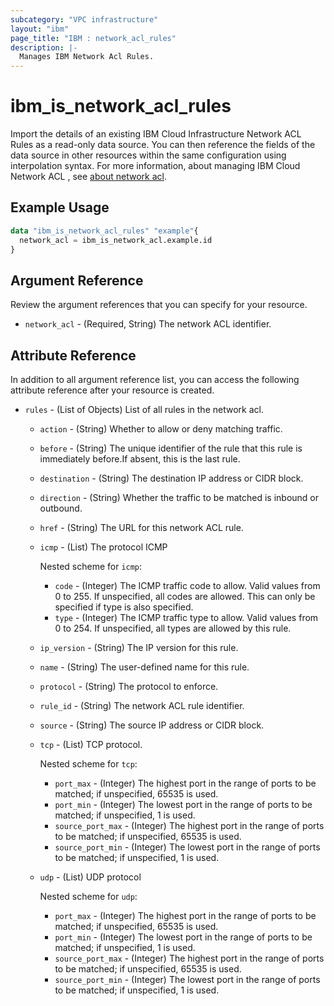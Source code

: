 ```yaml
---
subcategory: "VPC infrastructure"
layout: "ibm"
page_title: "IBM : network_acl_rules"
description: |-
  Manages IBM Network Acl Rules.
---
```


# ibm\_is_network_acl_rules

Import the details of an existing IBM Cloud Infrastructure Network ACL Rules as a read-only data source. You can then reference the fields of the data source in other resources within the same configuration using interpolation syntax. For more information, about managing IBM Cloud Network ACL , see [about network acl](https://cloud.ibm.com/docs/vpc?topic=vpc-using-acls).



## Example Usage

```terraform
data "ibm_is_network_acl_rules" "example"{
  network_acl = ibm_is_network_acl.example.id
}
```

## Argument Reference

Review the argument references that you can specify for your resource.

- `network_acl` - (Required, String) The network ACL identifier.


## Attribute Reference

In addition to all argument reference list, you can access the following attribute reference after your resource is created.

- `rules` - (List of Objects) List of all rules in the network acl.

  - `action` - (String) Whether to allow or deny matching traffic.
  - `before` - (String) The unique identifier of the rule that this rule is immediately before.If absent, this is the last rule.
  - `destination` - (String) The destination IP address or CIDR block.
  - `direction` - (String) Whether the traffic to be matched is inbound or outbound.
  - `href` - (String) The URL for this network ACL rule.  
  - `icmp` - (List) The protocol ICMP 

    Nested scheme for `icmp`:
    - `code` - (Integer) The ICMP traffic code to allow. Valid values from 0 to 255. If unspecified, all codes are allowed. This can only be specified if type is also specified.
    - `type` - (Integer) The ICMP traffic type to allow. Valid values from 0 to 254. If unspecified, all types are allowed by this rule.
  - `ip_version` - (String) The IP version for this rule.
  - `name` - (String) The user-defined name for this rule.  
  - `protocol` - (String) The protocol to enforce.  
  - `rule_id` - (String) The network ACL rule identifier.
  - `source` - (String) The source IP address or CIDR block.
  - `tcp` - (List) TCP protocol.

    Nested scheme for `tcp`:
    - `port_max` - (Integer) The highest port in the range of ports to be matched; if unspecified, 65535 is used.
    - `port_min` - (Integer) The lowest port in the range of ports to be matched; if unspecified, 1 is used.
    - `source_port_max` - (Integer) The highest port in the range of ports to be matched; if unspecified, 65535 is used.
    - `source_port_min` - (Integer) The lowest port in the range of ports to be matched; if unspecified, 1 is used.
  - `udp` - (List) UDP protocol

    Nested scheme for `udp`:
    - `port_max` - (Integer) The highest port in the range of ports to be matched; if unspecified, 65535 is used.
    - `port_min` - (Integer) The lowest port in the range of ports to be matched; if unspecified, 1 is used.
    - `source_port_max` - (Integer) The highest port in the range of ports to be matched; if unspecified, 65535 is used.
    - `source_port_min` - (Integer) The lowest port in the range of ports to be matched; if unspecified, 1 is used.